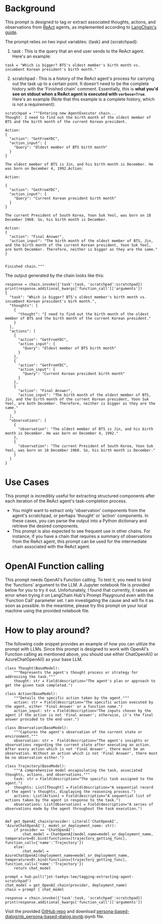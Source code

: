 # Background
This prompt is designed to tag or extract associated thoughts, actions, and observations from [ReAct](https://react-lm.github.io/) agents, as implemented according to [LangChain's guide](https://python.langchain.com/docs/modules/agents/agent_types/structured_chat).

The prompt relies on two input variables: {task} and {scratchpad}:  
1. task : This is the query that an end user sends to the ReAct agent. Here's an example:  
```
task = "Which is bigger? BTS's oldest member's birth month vs. incumbent Korean president's birth month."
```

2. scratchpad :  This is a history of the ReAct agent's process for carrying out the task up to a certain point. It doesn't need to be the complete history with the 'Finished chain' comment. Essentially, this is **what you'd see on stdout when a ReAct agent is executed with `verbose=True`**. Here's an example (Note that this example is a complete history, which is not a requirement):
```
scratchpad = """Entering new AgentExecutor chain...
Thought: I need to find out the birth month of the oldest member of BTS and the birth month of the current Korean president. 

Action:
{
  "action": "GetFromYDC",
  "action_input": {
    "Query": "Oldest member of BTS birth month"
  }
}

The oldest member of BTS is Jin, and his birth month is December. He was born on December 4, 1992.Action:

Action:

{
  "action": "GetFromYDC",
  "action_input": {
    "Query": "Current Korean president birth month"
  }
}

The current President of South Korea, Yoon Suk Yeol, was born on 18 December 1960. So, his birth month is December.

Action:
{
  "action": "Final Answer",
  "action_input": "The birth month of the oldest member of BTS, Jin, and the birth month of the current Korean president, Yoon Suk Yeol, are both December. Therefore, neither is bigger as they are the same."
}


Finished chain."""
```

The output generated by the chain looks like this:
```
response = chain.invoke({'task':task, 'scratchpad':scratchpad})
print(response.additional_kwargs['function_call']['arguments'])
{
  "task": "Which is bigger? BTS's oldest member's birth month vs. incumbent Korean president's birh month.",
  "thoughts": [
    {
      "thought": "I need to find out the birth month of the oldest member of BTS and the birth month of the current Korean president."
    }
  ],
  "actions": [
    {
      "action": "GetFromYDC",
      "action_input": {
        "Query": "Oldest member of BTS birth month"
      }
    },
    {
      "action": "GetFromYDC",
      "action_input": {
        "Query": "Current Korean president birth month"
      }
    },
    {
      "action": "Final Answer",
      "action_input": "The birth month of the oldest member of BTS, Jin, and the birth month of the current Korean president, Yoon Suk Yeol, are both December. Therefore, neither is bigger as they are the same."
    }
  ],
  "observations": [
    {
      "observation": "The oldest member of BTS is Jin, and his birth month is December. He was born on December 4, 1992."
    },
    {
      "observation": "The current President of South Korea, Yoon Suk Yeol, was born on 18 December 1960. So, his birth month is December."
    }
  ]
}
```

# Use Cases
This prompt is incredibly useful for extracting structured components after each iteration of the ReAct agent's task-completion process.
- You might want to extract only 'observation' components from the agent's scratchpad, or perhaps 'thought' or 'action' components. In these cases, you can parse the output into a Python dictionary and retrieve the desired components.  
- This prompt is also expected to see frequent use in other chains. For instance, if you have a chain that requires a summary of observations from the ReAct agent, this prompt can be used for the intermediate chain associated with the ReAct agent.


# OpenAI Function calling
This prompt needs OpenAI's Function calling. To test it, you need to bind the 'functions' argument to the LLM. A Jupyter notebook file is provided below for you to try it out.
Unfortunately, I found that currently, it raises an error when trying it on LangChain Hub's Prompt Playground even with the 'Function Call' parameter set. I am investigating the cause and will fix it as soon as possible. In the meantime, please try this prompt on your local machine using the provided notebook file.

# How to play around?
The following code snippet provides an example of how you can utilize the prompt with LLMs. Since this prompt is designed to work with OpenAI's Function calling as mentioned above, you should use either ChatOpenAI() or AzureChatOpenAI() as your base LLM.
```
class Thought(BaseModel):
    """Represents the agent's thought process or strategy for addressing the task."""
    thought: str = Field(description="The agent's plan or approach to get the given task completed.")

class Action(BaseModel):
    """Details the specific action taken by the agent."""
    action: str = Field(description="The specific action executed by the agent, either 'Final Answer' or a function name.")
    action_input: str = Field(description="The inputs chosen by the agent if the action is not 'Final answer'; otherwise, it's the final answer provided to the end-user.")

class Observation(BaseModel):
    """Captures the agent's observation of the current state or environment."""
    observation: str =  Field(description="The agent's insights or observations regarding the current state after executing an action. After every action which is not 'Final Answer', there must be an observation. Without an action which is not 'Final Answer', there must be no observation either.")

class Trajectory(BaseModel):
    """A comprehensive model encapsulating the task, associated thoughts, actions, and observations."""
    task: str = Field(description="The specific task assigned to the agent.")
    thoughts: List[Thought] = Field(description="A sequential record of the agent's thoughts, displaying the reasoning process.")
    actions: List[Action] = Field(description="A sequential list of actions taken by the agent in response to the task.")
    observations: List[Observation] = Field(description="A series of observations made by the agent throughout the task execution.")


def get_OpenAI_chain(provider: Literal['ChatOpenAI', 'AzureChatOpenAI'], model_or_deployment_name: str):
    if provider == 'ChatOpenAI':
        chat_model = ChatOpenAI(model_name=model_or_deployment_name, temperature=0).bind(functions=[trajectory_getting_func], function_call={'name':'Trajectory'})
    else:
        chat_model = AzureChatOpenAI(deployment_name=model_or_deployment_name, temperature=0).bind(functions=[trajectory_getting_func], function_call={'name':'Trajectory'})
    return chat_model

prompt = hub.pull("jet-taekyo-lee/tagging-extracting-agent-scratchpad")
chat_model = get_OpenAI_chain(provider, deployment_name)
chain = prompt | chat_model

response = chain.invoke({'task':task, 'scratchpad':scratchpad})
print(response.additional_kwargs['function_call']['arguments'])
```

Visit the provided [GitHub repo](https://github.com/Taekyo-Lee/LLM-powered-apps/tree/main/Custom_Prompts) and download [persona-based-dialog/nb_persona-based-dialog.ipynb](https://github.com/Taekyo-Lee/LLM-powered-apps/blob/main/Custom_Prompts/persona-based-dialog/nb_persona-based-dialog.ipynb).ipynb file.